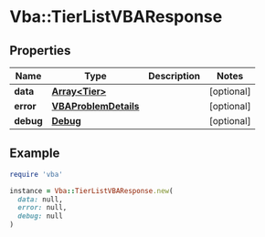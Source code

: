 # Vba::TierListVBAResponse

## Properties

| Name | Type | Description | Notes |
| ---- | ---- | ----------- | ----- |
| **data** | [**Array&lt;Tier&gt;**](Tier.md) |  | [optional] |
| **error** | [**VBAProblemDetails**](VBAProblemDetails.md) |  | [optional] |
| **debug** | [**Debug**](Debug.md) |  | [optional] |

## Example

```ruby
require 'vba'

instance = Vba::TierListVBAResponse.new(
  data: null,
  error: null,
  debug: null
)
```

